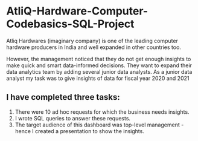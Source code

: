 # AtliQ-Hardware-Computer-Codebasics-SQL-Project
Atliq Hardwares (imaginary company) is one of the leading computer hardware producers in India and well expanded in other countries too.

However, the management noticed that they do not get enough insights to make quick and smart data-informed decisions. They want to expand their data analytics team by adding several junior data analysts. As a junior data analyst my task was to give insights of data for fiscal year 2020 and 2021

## I have completed three tasks:
1. There were 10 ad hoc requests for which the business needs insights.
2. I wrote SQL queries to answer these requests. 
3. The target audience of this dashboard was top-level management - hence I created a presentation to show the insights.
